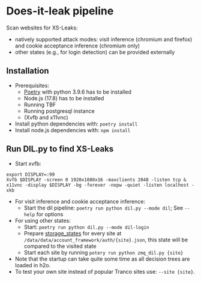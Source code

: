 # Does-it-leak pipeline

Scan websites for XS-Leaks:
- natively supported attack modes: visit inference (chromium and firefox) and cookie acceptance inference (chromium only)
- other states (e.g., for login detection) can be provided externally

## Installation
- Prerequisites:
  - [Poetry](https://python-poetry.org/) with python 3.9.6 has to be installed
  - Node.js (17.8) has to be installed
  - Running TBF
  - Running postgresql instance
  - (Xvfb and x11vnc)
- Install python dependencies with: `poetry install`
- Install node.js dependencies with: `npm install`


## Run DIL.py to find XS-Leaks
- Start xvfb:
```
export DISPLAY=:99
Xvfb $DISPLAY -screen 0 1920x1080x16 -maxclients 2048 -listen tcp &
x11vnc -display $DISPLAY -bg -forever -nopw -quiet -listen localhost -xkb
```
- For visit inference and cookie acceptance inference:
  - Start the dil pipeline: `poetry run python dil.py --mode dil`; See `--help` for options
- For using other states:
  - Start: `poetry run python dil.py --mode dil-login`
  - Prepare [storage_states](https://playwright.dev/python/docs/auth#reuse-signed-in-state) for every site at `/data/data/account_framework/auth/{site}.json`, this state will be compared to the visited state
  - Start each site by running `potery run python zmq_dil.py {site}`
- Note that the startup can take quite some time as all decision trees are loaded in h2o.
- To test your own site instead of popular Tranco sites use: `--site {site}`.
